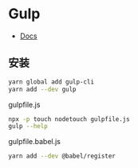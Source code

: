 # Gulp

- [Docs](https://gulpjs.com/docs/en/getting-started/javascript-and-gulpfiles)

## 安装

```sh
yarn global add gulp-cli
yarn add --dev gulp
```

gulpfile.js

```sh
npx -p touch nodetouch gulpfile.js
gulp --help
```

gulpfile.babel.js

```sh
yarn add --dev @babel/register
```

